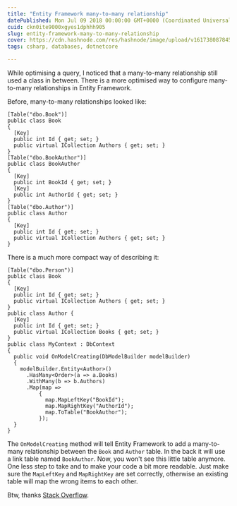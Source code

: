 ```yaml
---
title: "Entity Framework many-to-many relationship"
datePublished: Mon Jul 09 2018 00:00:00 GMT+0000 (Coordinated Universal Time)
cuid: ckn0ite9000xgyes1dphhh905
slug: entity-framework-many-to-many-relationship
cover: https://cdn.hashnode.com/res/hashnode/image/upload/v1617380878452/MLcBRIzi1.jpeg
tags: csharp, databases, dotnetcore

---
```



While optimising a query, I noticed that a many-to-many relationship still used a class in between. There is a more optimised way to configure many-to-many relationships in Entity Framework.

Before, many-to-many relationships looked like:

```
[Table("dbo.Book")]
public class Book
{
  [Key]
  public int Id { get; set; }
  public virtual ICollection Authors { get; set; }
}
[Table("dbo.BookAuthor")]
public class BookAuthor
{
  [Key]
  public int BookId { get; set; }
  [Key]
  public int AuthorId { get; set; }
}
[Table("dbo.Author")]
public class Author
{
  [Key]
  public int Id { get; set; }
  public virtual ICollection Authors { get; set; }
}
```

There is a much more compact way of describing it:

```
[Table("dbo.Person")]
public class Book
{
  [Key]
  public int Id { get; set; }
  public virtual ICollection Authors { get; set; }
}
public class Author {
  [Key]
  public int Id { get; set; }
  public virtual ICollection Books { get; set; }
}
public class MyContext : DbContext
{
  public void OnModelCreating(DbModelBuilder modelBuilder)
  {
    modelBuilder.Entity<Author>()
      .HasMany<Order>(a => a.Books)
      .WithMany(b => b.Authors)
      .Map(map =>
          {
            map.MapLeftKey("BookId");
            map.MapRightKey("AuthorId");
            map.ToTable("BookAuthor");
          });
  }
}
```

The `OnModelCreating` method will tell Entity Framework to add a many-to-many relationship between the `Book` and `Author` table. In the back it will use a link table named `BookAuthor`. Now, you won't see this little table anymore. One less step to take and to make your code a bit more readable. Just make sure the `MapLeftKey` and `MapRightKey` are set correctly, otherwise an existing table will map the wrong items to each other.

Btw, thanks [Stack Overflow](https://stackoverflow.com/questions/35527175/entity-framework-database-first-many-to-many).
